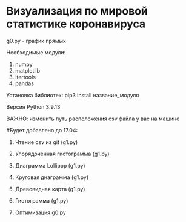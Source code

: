 # Визуализация по мировой статистике коронавируса

g0.py - график прямых

Необходимые модули:
  1. numpy
  2. matplotlib
  3. itertools
  4. pandas

Установка библиотек: pip3 install название_модуля

Версия Python 3.9.13

ВАЖНО: изменить путь расположения csv файла у вас на машине

#Будет добавлено до 17.04: 

  1. Чтение csv из git (g1.py)
  2. Упорядоченная гистограмма (g1.py)
  3. Диаграмма Lollipop (g1.py)
  4. Круговая диаграмма (g1.py)
  5. Древовидная карта (g1.py)
  6. Гистограмма (g1.py)
  
  0. Оптимизация g0.py
